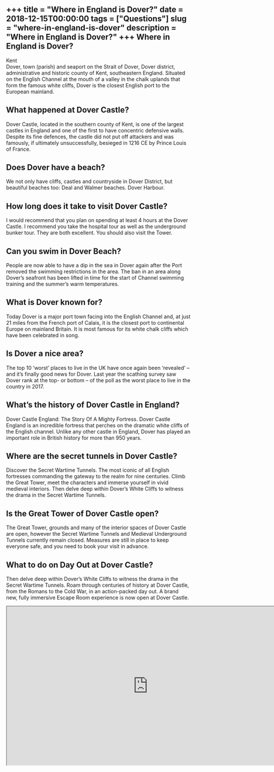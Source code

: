 +++
title = "Where in England is Dover?"
date = 2018-12-15T00:00:00
tags = ["Questions"]
slug = "where-in-england-is-dover"
description = "Where in England is Dover?"
+++
Where in England is Dover?
--------------------------

Kent  
Dover, town (parish) and seaport on the Strait of Dover, Dover district, administrative and historic county of Kent, southeastern England. Situated on the English Channel at the mouth of a valley in the chalk uplands that form the famous white cliffs, Dover is the closest English port to the European mainland.

What happened at Dover Castle?
------------------------------

Dover Castle, located in the southern county of Kent, is one of the largest castles in England and one of the first to have concentric defensive walls. Despite its fine defences, the castle did not put off attackers and was famously, if ultimately unsuccessfully, besieged in 1216 CE by Prince Louis of France.

Does Dover have a beach?
------------------------

We not only have cliffs, castles and countryside in Dover District, but beautiful beaches too: Deal and Walmer beaches. Dover Harbour.

How long does it take to visit Dover Castle?
--------------------------------------------

I would recommend that you plan on spending at least 4 hours at the Dover Castle. I recommend you take the hospital tour as well as the underground bunker tour. They are both excellent. You should also visit the Tower.

Can you swim in Dover Beach?
----------------------------

People are now able to have a dip in the sea in Dover again after the Port removed the swimming restrictions in the area. The ban in an area along Dover’s seafront has been lifted in time for the start of Channel swimming training and the summer’s warm temperatures.

What is Dover known for?
------------------------

Today Dover is a major port town facing into the English Channel and, at just 21 miles from the French port of Calais, it is the closest port to continental Europe on mainland Britain. It is most famous for its white chalk cliffs which have been celebrated in song.

Is Dover a nice area?
---------------------

The top 10 ‘worst’ places to live in the UK have once again been ‘revealed’ – and it’s finally good news for Dover. Last year the scathing survey saw Dover rank at the top- or bottom – of the poll as the worst place to live in the country in 2017.

What’s the history of Dover Castle in England?
----------------------------------------------

Dover Castle England: The Story Of A Mighty Fortress. Dover Castle England is an incredible fortress that perches on the dramatic white cliffs of the English channel. Unlike any other castle in England, Dover has played an important role in British history for more than 950 years.

Where are the secret tunnels in Dover Castle?
---------------------------------------------

Discover the Secret Wartime Tunnels. The most iconic of all English fortresses commanding the gateway to the realm for nine centuries. Climb the Great Tower, meet the characters and immerse yourself in vivid medieval interiors. Then delve deep within Dover’s White Cliffs to witness the drama in the Secret Wartime Tunnels.

Is the Great Tower of Dover Castle open?
----------------------------------------

The Great Tower, grounds and many of the interior spaces of Dover Castle are open, however the Secret Wartime Tunnels and Medieval Underground Tunnels currently remain closed. Measures are still in place to keep everyone safe, and you need to book your visit in advance.

What to do on Day Out at Dover Castle?
--------------------------------------

Then delve deep within Dover’s White Cliffs to witness the drama in the Secret Wartime Tunnels. Roam through centuries of history at Dover Castle, from the Romans to the Cold War, in an action-packed day out. A brand new, fully immersive Escape Room experience is now open at Dover Castle.

<iframe allow="accelerometer; autoplay; clipboard-write; encrypted-media; gyroscope; picture-in-picture" allowfullscreen="" class="__youtube_prefs__  epyt-is-override  no-lazyload" data-no-lazy="1" data-origheight="433" data-origwidth="770" data-skipgform_ajax_framebjll="" height="433" id="_ytid_56074" loading="lazy" src="https://www.youtube.com/embed/R6154BEyKs0?enablejsapi=1&autoplay=0&cc_load_policy=0&cc_lang_pref=&iv_load_policy=1&loop=0&modestbranding=0&rel=1&fs=1&playsinline=0&autohide=2&theme=dark&color=red&controls=1&" title="YouTube player" width="770"></iframe>